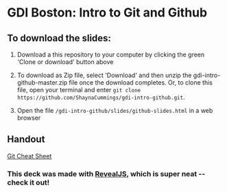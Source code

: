 # GDI Boston: Intro to Git and Github

## To download the slides:

1. Download a this repository to your computer by clicking the green 'Clone or download' button above

2. To download as Zip file, select 'Download' and then unzip the gdi-intro-github-master.zip file once the download completes. Or, to clone this file, open your terminal and enter `git clone https://github.com/ShaynaCummings/gdi-intro-github.git`.

3. Open the file `/gdi-intro-github/slides/github-slides.html` in a web browser

## Handout
[Git Cheat Sheet](https://services.github.com/on-demand/downloads/github-git-cheat-sheet.pdf)

### This deck was made with [RevealJS](https://revealjs.com/#/), which is super neat -- check it out!